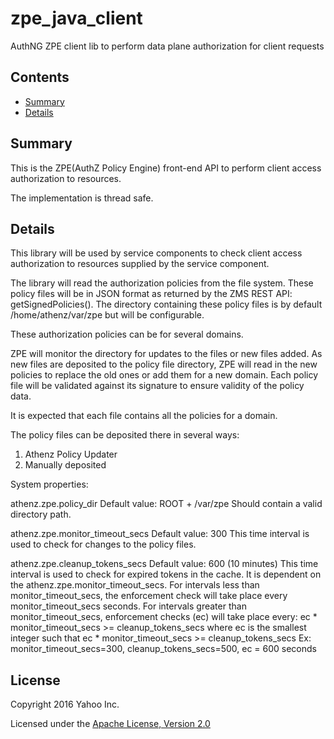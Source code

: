# zpe_java_client

AuthNG ZPE client lib to perform data plane authorization for client requests

## Contents

* [Summary](#summary)
* [Details](#details)


## Summary

This is the ZPE(AuthZ Policy Engine) front-end API to perform client
access authorization to resources.

The implementation is thread safe.

## Details

This library will be used by service components to check client access
authorization to resources supplied by the service component.

The library will read the authorization policies from the file system.
These policy files will be in JSON format as returned by the ZMS REST API:
getSignedPolicies().
The directory containing these policy files is by default /home/athenz/var/zpe
but will be configurable.

These authorization policies can be for several domains.

ZPE will monitor the directory for updates to the files or new files added.
As new files are deposited to the policy file directory, ZPE will read
in the new policies to replace the old ones or add them for a new domain.
Each policy file will be validated against its signature to ensure
validity of the policy data.

It is expected that each file contains all the policies for a domain.

The policy files can be deposited there in several ways:
1. Athenz Policy Updater
2. Manually deposited


System properties:

  athenz.zpe.policy_dir 
      Default value: ROOT + /var/zpe
      Should contain a valid directory path.

  athenz.zpe.monitor_timeout_secs 
      Default value: 300
      This time interval is used to check for changes to the policy files.

  athenz.zpe.cleanup_tokens_secs 
      Default value: 600 (10 minutes)
      This time interval is used to check for expired tokens in the cache.
      It is dependent on the athenz.zpe.monitor_timeout_secs.
      For intervals less than monitor_timeout_secs, the enforcement check
      will take place every monitor_timeout_secs seconds.
      For intervals greater than monitor_timeout_secs, enforcement checks (ec)
      will take place every: 
      ec * monitor_timeout_secs >= cleanup_tokens_secs 
      where ec is the smallest integer such that ec * monitor_timeout_secs >= cleanup_tokens_secs
      Ex: monitor_timeout_secs=300, cleanup_tokens_secs=500, ec = 600 seconds

## License

Copyright 2016 Yahoo Inc.

Licensed under the [Apache License, Version 2.0](http://www.apache.org/licenses/LICENSE-2.0)

